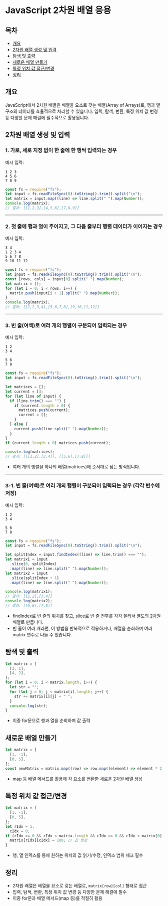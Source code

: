 # JavaScript 2차원 배열 응용

## 목차

- [개요](#개요)
- [2차원 배열 생성 및 입력](#2차원-배열-생성-및-입력)
- [탐색 및 출력](#탐색-및-출력)
- [새로운 배열 만들기](#새로운-배열-만들기)
- [특정 위치 값 접근/변경](#특정-위치-값-접근변경)
- [정리](#정리)

## 개요

JavaScript에서 2차원 배열은 배열을 요소로 갖는 배열(Array of Arrays)로, 행과 열 구조의 데이터를 효율적으로 처리할 수 있습니다. 입력, 탐색, 변환, 특정 위치 값 변경 등 다양한 문제 해결에 필수적으로 활용됩니다.

## 2차원 배열 생성 및 입력

### 1. 가로, 세로 지정 없이 한 줄에 한 행씩 입력되는 경우

예시 입력:

```
1 2 3
4 5 6
7 8 9
```

```javascript
const fs = require("fs");
let input = fs.readFileSync(0).toString().trim().split("\n");
let matrix = input.map((line) => line.split(" ").map(Number));
console.log(matrix);
// 결과: [[1,2,3],[4,5,6],[7,8,9]]
```

---

### 2. 첫 줄에 행과 열이 주어지고, 그 다음 줄부터 행렬 데이터가 이어지는 경우

예시 입력:

```
3 4
1 2 3 4
5 6 7 8
9 10 11 12
```

```javascript
const fs = require("fs");
let input = fs.readFileSync(0).toString().trim().split("\n");
const [rows, cols] = input[0].split(" ").map(Number);
let matrix = [];
for (let i = 0; i < rows; i++) {
  matrix.push(input[i + 1].split(" ").map(Number));
}
console.log(matrix);
// 결과: [[1,2,3,4],[5,6,7,8],[9,10,11,12]]
```

---

### 3. 빈 줄(여백)로 여러 개의 행렬이 구분되어 입력되는 경우

예시 입력:

```
1 2
3 4

5 6
7 8
```

```javascript
const fs = require("fs");
let input = fs.readFileSync(0).toString().trim().split("\n");

let matrices = [];
let current = [];
for (let line of input) {
  if (line.trim() === "") {
    if (current.length > 0) {
      matrices.push(current);
      current = [];
    }
  } else {
    current.push(line.split(" ").map(Number));
  }
}
if (current.length > 0) matrices.push(current);

console.log(matrices);
// 결과: [[[1,2],[3,4]], [[5,6],[7,8]]]
```

- 여러 개의 행렬을 하나의 배열(matrices)에 순서대로 담는 방식입니다.

---

### 3-1. 빈 줄(여백)로 여러 개의 행렬이 구분되어 입력되는 경우 (각각 변수에 저장)

예시 입력:

```
1 2
3 4

5 6
7 8
```

```javascript
const fs = require("fs");
let input = fs.readFileSync(0).toString().trim().split("\n");

let splitIndex = input.findIndex((line) => line.trim() === "");
let matrix1 = input
  .slice(0, splitIndex)
  .map((line) => line.split(" ").map(Number));
let matrix2 = input
  .slice(splitIndex + 1)
  .map((line) => line.split(" ").map(Number));

console.log(matrix1);
// 결과: [[1,2],[3,4]]
console.log(matrix2);
// 결과: [[5,6],[7,8]]
```

- findIndex로 빈 줄의 위치를 찾고, slice로 빈 줄 전후를 각각 잘라서 별도의 2차원 배열로 만듭니다.
- 빈 줄이 여러 개라면, 이 방법을 반복적으로 적용하거나, 배열을 순회하며 여러 matrix 변수로 나눌 수 있습니다.

## 탐색 및 출력

```javascript
let matrix = [
  [3, 1],
  [4, 2],
];
for (let i = 0; i < matrix.length; i++) {
  let str = "";
  for (let j = 0; j < matrix[i].length; j++) {
    str += matrix[i][j] + " ";
  }
  console.log(str);
}
```

- 이중 for문으로 행과 열을 순회하며 값 출력

## 새로운 배열 만들기

```javascript
let matrix = [
  [1, -1],
  [0, 5],
];
const newMatrix = matrix.map((row) => row.map((element) => element * 2));
```

- map 등 배열 메서드를 활용해 각 요소를 변환한 새로운 2차원 배열 생성

## 특정 위치 값 접근/변경

```javascript
let matrix = [
  [1, -1],
  [0, 5],
];
let rIdx = 1,
  cIdx = 0;
if (rIdx >= 0 && rIdx < matrix.length && cIdx >= 0 && cIdx < matrix[0].length) {
  matrix[rIdx][cIdx] = 100; // 값 변경
}
```

- 행, 열 인덱스를 통해 원하는 위치의 값 읽기/수정, 인덱스 범위 체크 필수

## 정리

- 2차원 배열은 배열을 요소로 갖는 배열로, `matrix[row][col]` 형태로 접근
- 입력, 탐색, 변환, 특정 위치 값 변경 등 다양한 문제 해결에 필수
- 이중 for문과 배열 메서드(map 등)를 적절히 활용
